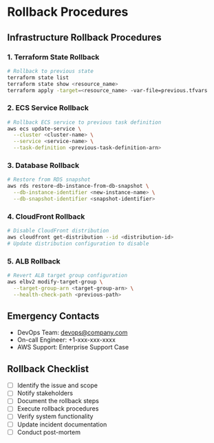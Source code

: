 # Rollback Procedures

## Infrastructure Rollback Procedures

### 1. Terraform State Rollback
```bash
# Rollback to previous state
terraform state list
terraform state show <resource_name>
terraform apply -target=<resource_name> -var-file=previous.tfvars
```

### 2. ECS Service Rollback
```bash
# Rollback ECS service to previous task definition
aws ecs update-service \
  --cluster <cluster-name> \
  --service <service-name> \
  --task-definition <previous-task-definition-arn>
```

### 3. Database Rollback
```bash
# Restore from RDS snapshot
aws rds restore-db-instance-from-db-snapshot \
  --db-instance-identifier <new-instance-name> \
  --db-snapshot-identifier <snapshot-identifier>
```

### 4. CloudFront Rollback
```bash
# Disable CloudFront distribution
aws cloudfront get-distribution --id <distribution-id>
# Update distribution configuration to disable
```

### 5. ALB Rollback
```bash
# Revert ALB target group configuration
aws elbv2 modify-target-group \
  --target-group-arn <target-group-arn> \
  --health-check-path <previous-path>
```

## Emergency Contacts
- DevOps Team: devops@company.com
- On-call Engineer: +1-xxx-xxx-xxxx
- AWS Support: Enterprise Support Case

## Rollback Checklist
- [ ] Identify the issue and scope
- [ ] Notify stakeholders
- [ ] Document the rollback steps
- [ ] Execute rollback procedures
- [ ] Verify system functionality
- [ ] Update incident documentation
- [ ] Conduct post-mortem
